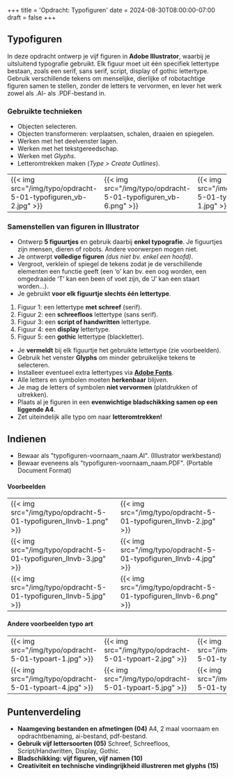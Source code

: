 +++
title = 'Opdracht: Typofiguren'
date = 2024-08-30T08:00:00-07:00
draft = false
+++

## Typofiguren

In deze opdracht ontwerp je vijf figuren in **Adobe Illustrator**, waarbij je uitsluitend typografie gebruikt. Elk figuur moet uit één specifiek lettertype bestaan, zoals een serif, sans serif, script, display of gothic lettertype. Gebruik verschillende tekens om menselijke, dierlijke of robotachtige figuren samen te stellen, zonder de letters te vervormen, en lever het werk zowel als .AI- als .PDF-bestand in.

### Gebruikte technieken

- Objecten selecteren.
- Objecten transformeren: verplaatsen, schalen, draaien en spiegelen.
- Werken met het deelvenster lagen.
- Werken met het tekstgereedschap.
- Werken met *Glyphs*.
- Letteromtrekken maken (*Type > Create Outlines*).

|   |   |   |   |   |
|---|---|---|---|---|
|{{< img src="/img/typo/opdracht-5-01-typofiguren_vb-2.jpg" >}}|{{< img src="/img/typo/opdracht-5-01-typofiguren_vb-6.png" >}}|{{< img src="/img/typo/opdracht-5-01-typofiguren_vb-1.jpg" >}}|

### Samenstellen van figuren in Illustrator

- Ontwerp **5 figuurtjes** en gebruik daarbij **enkel typografie**. Je figuurtjes zijn mensen, dieren of robots. Andere voorwerpen mogen niet. 
- Je ontwerpt **volledige figuren** *(dus niet bv. enkel een hoofd)*.
- Vergroot, verklein of spiegel de tekens zodat je de verschillende elementen een functie geeft (een ‘o’ kan bv. een oog worden, een omgedraaide ‘T’ kan een been of voet zijn, de ‘J’ kan een staart worden…).  
- Je gebruikt **voor elk figuurtje slechts één lettertype**.

1. Figuur 1: een lettertype **met schreef** (serif).
2. Figuur 2: een **schreefloos** lettertype (sans serif).
3. Figuur 3: een **script of handwritten** lettertype.
4. Figuur 4: een **display** lettertype.
5. Figuur 5: een **gothic** lettertype (blackletter).

- Je **vermeldt** bij elk figuurtje het gebruikte lettertype (zie voorbeelden).
- Gebruik het venster **Glyphs** om minder gebruikelijke tekens te selecteren.
- Installeer eventueel extra lettertypes via **[Adobe Fonts](https://fonts.adobe.com/fonts)**.
- Alle letters en symbolen moeten **herkenbaar** blijven.
- Je mag de letters of symbolen **niet vervormen** (platdrukken of uitrekken).
- Plaats al je figuren in een **evenwichtige bladschikking samen op een liggende A4**.
- Zet uiteindelijk alle typo om naar **letteromtrekken!**

## Indienen

- Bewaar als "typofiguren-voornaam_naam.AI". (Illustrator werkbestand)
- Bewaar eveneens als "typofiguren-voornaam_naam.PDF". (Portable Document Format)

#### Voorbeelden

|   |   |
|---|---|
|{{< img src="/img/typo/opdracht-5-01-typofiguren_llnvb-1.png" >}}|{{< img src="/img/typo/opdracht-5-01-typofiguren_llnvb-2.jpg" >}}|
|{{< img src="/img/typo/opdracht-5-01-typofiguren_llnvb-3.jpg" >}}|{{< img src="/img/typo/opdracht-5-01-typofiguren_llnvb-4.jpg" >}}|
|{{< img src="/img/typo/opdracht-5-01-typofiguren_llnvb-5.jpg" >}}|{{< img src="/img/typo/opdracht-5-01-typofiguren_llnvb-6.png" >}}|

#### Andere voorbeelden typo art

|   |   |   |
|---|---|---|
|{{< img src="/img/typo/opdracht-5-01-typoart-1.jpg" >}}|{{< img src="/img/typo/opdracht-5-01-typoart-2.jpg" >}}|{{< img src="/img/typo/opdracht-5-01-typoart-3.jpg" >}}|
|{{< img src="/img/typo/opdracht-5-01-typoart-4.jpg" >}}|{{< img src="/img/typo/opdracht-5-01-typoart-5.jpg" >}}|{{< img src="/img/typo/opdracht-5-01-typoart-6.png" >}}|

## Puntenverdeling

- **Naamgeving bestanden en afmetingen (04)** A4, 2 maal voornaam en opdrachtbenaming, ai-bestand, pdf-bestand. 
- **Gebruik vijf lettersoorten (05)** Schreef, Schreefloos, Script/Handwritten, Display, Gothic.
- **Bladschikking: vijf figuren, vijf namen (10)**
- **Creativiteit en technische vindingrijkheid illustreren met glyphs (15)**